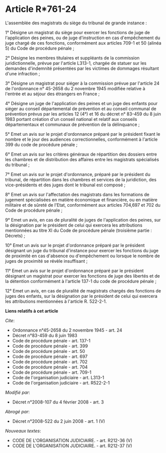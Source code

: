# Article R*761-24

L'assemblée des magistrats du siège du tribunal de grande instance : 

1° Désigne un magistrat du siège pour exercer les fonctions de juge de l'application des peines, ou de juge d'instruction en
cas d'empêchement du juge chargé de ces fonctions, conformément aux articles 709-1 et 50 (alinéa 5) du Code de procédure
pénale ; 

2° Désigne les membres titulaires et suppléants de la commission juridictionnelle, prévue par l'article L313-1, chargée de
statuer sur les demandes d'indemnité présentées par les victimes de dommages résultant d'une infraction ; 

3° Désigne un magistrat pour siéger à la commission prévue par l'article 24 de l'ordonnance n° 45-2658 du 2 novembre 1945
modifiée relative à l'entrée et au séjour des étrangers en France ; 

4° Désigne un juge de l'application des peines et un juge des enfants pour siéger au conseil départemental de prévention et
au conseil communal de prévention prévus par les articles 12 (4°) et 16 du décret n° 83-459 du 8 juin 1983 portant création
d'un conseil national et relatif aux conseils départementaux et communaux de prévention de la délinquance ; 

5° Emet un avis sur le projet d'ordonnance préparé par le président fixant le nombre et le jour des audiences
correctionnelles, conformément à l'article 399 du code de procédure pénale ; 

6° Emet un avis sur les critères généraux de répartition des dossiers entre les chambres et de distribution des affaires
entre les magistrats spécialisés du tribunal ; 

7° Emet un avis sur le projet d'ordonnance, préparé par le président du tribunal, de répartition dans les chambres et
services de la juridiction, des vice-présidents et des juges dont le tribunal est composé ; 

8° Emet un avis sur l'affectation des magistrats dans les formations de jugement spécialisées en matière économique et
financière, ou en matière militaire et de sûreté de l'Etat, conformément aux articles 704,697 et 702 du Code de procédure
pénale ; 

9° Emet un avis, en cas de pluralité de juges de l'application des peines, sur la désignation par le président de celui qui
exercera les attributions mentionnées au titre XI du Code de procédure pénale (troisième partie : Décrets) ; 

10° Emet un avis sur le projet d'ordonnance préparé par le président désignant un juge du tribunal d'instance pour exercer
les fonctions du juge de proximité en cas d'absence ou d'empêchement ou lorsque le nombre de juges de proximité se révèle
insuffisant ; 

11° Emet un avis sur le projet d'ordonnance préparé par le président désignant un magistrat pour exercer les fonctions de
juge des libertés et de la détention conformément à l'article 137-1 du code de procédure pénale ; 

12° Emet un avis, en cas de pluralité de magistrats chargés des fonctions de juges des enfants, sur la désignation par le
président de celui qui exercera les attributions mentionnées à l'article R. 522-2-1.

**Liens relatifs à cet article**

_Cite_:

  - Ordonnance n°45-2658 du 2 novembre 1945 - art. 24
  - Décret n°83-459 du 8 juin 1983
  - Code de procédure pénale - art. 137-1
  - Code de procédure pénale - art. 399
  - Code de procédure pénale - art. 50
  - Code de procédure pénale - art. 697
  - Code de procédure pénale - art. 702
  - Code de procédure pénale - art. 704
  - Code de procédure pénale - art. 709-1
  - Code de l'organisation judiciaire - art. L313-1
  - Code de l'organisation judiciaire - art. R522-2-1

_Modifié par_:

  - Décret n°2008-107 du 4 février 2008 - art. 3

_Abrogé par_:

  - Décret n°2008-522 du 2 juin 2008 - art. 1 (V)

_Nouveaux textes_:

  - CODE DE L'ORGANISATION JUDICIAIRE. - art. R212-36 (V)
  - CODE DE L'ORGANISATION JUDICIAIRE. - art. R212-37 (V)
